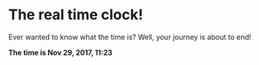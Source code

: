 # The real time clock!

Ever wanted to know what the time is? Well, your journey is about to end!

**The time is Nov 29, 2017, 11:23**